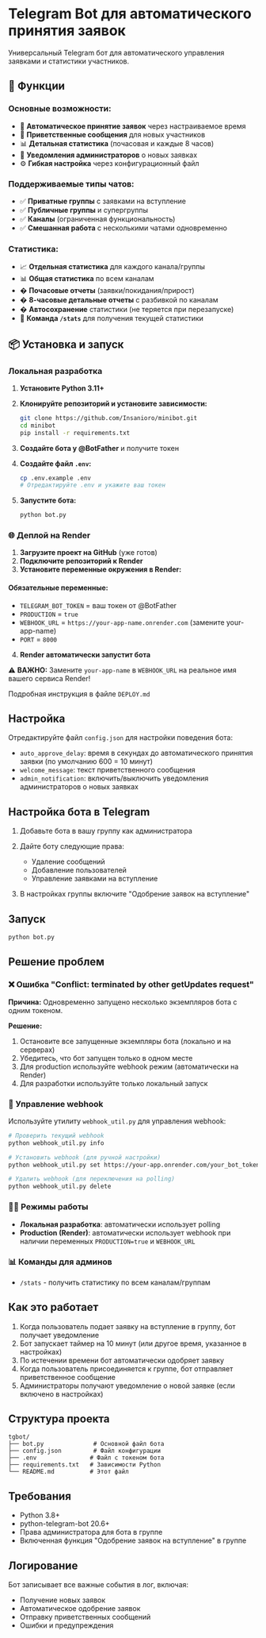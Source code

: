 # Telegram Bot для автоматического принятия заявок

Универсальный Telegram бот для автоматического управления заявками и статистики участников.

## 🚀 Функции

### Основные возможности:
- 🤖 **Автоматическое принятие заявок** через настраиваемое время
- 💬 **Приветственные сообщения** для новых участников
- 📊 **Детальная статистика** (почасовая и каждые 8 часов)
- 📢 **Уведомления администраторов** о новых заявках
- ⚙️ **Гибкая настройка** через конфигурационный файл

### Поддерживаемые типы чатов:
- ✅ **Приватные группы** с заявками на вступление
- ✅ **Публичные группы** и супергруппы  
- ✅ **Каналы** (ограниченная функциональность)
- ✅ **Смешанная работа** с несколькими чатами одновременно

### Статистика:
- 📈 **Отдельная статистика** для каждого канала/группы
- 📊 **Общая статистика** по всем каналам
- � **Почасовые отчеты** (заявки/покидания/прирост)
- � **8-часовые детальные отчеты** с разбивкой по каналам
- � **Автосохранение** статистики (не теряется при перезапуске)
- 📱 **Команда `/stats`** для получения текущей статистики

## 📦 Установка и запуск

### Локальная разработка

1. **Установите Python 3.11+**
2. **Клонируйте репозиторий и установите зависимости:**
   ```bash
   git clone https://github.com/Insanioro/minibot.git
   cd minibot
   pip install -r requirements.txt
   ```

3. **Создайте бота у @BotFather** и получите токен

4. **Создайте файл `.env`:**
   ```bash
   cp .env.example .env
   # Отредактируйте .env и укажите ваш токен
   ```

5. **Запустите бота:**
   ```bash
   python bot.py
   ```

### 🌐 Деплой на Render

1. **Загрузите проект на GitHub** (уже готов)
2. **Подключите репозиторий к Render**
3. **Установите переменные окружения в Render:**

#### Обязательные переменные:
- `TELEGRAM_BOT_TOKEN` = ваш токен от @BotFather
- `PRODUCTION` = `true`
- `WEBHOOK_URL` = `https://your-app-name.onrender.com` (замените your-app-name)
- `PORT` = `8000`

4. **Render автоматически запустит бота**

⚠️ **ВАЖНО:** Замените `your-app-name` в `WEBHOOK_URL` на реальное имя вашего сервиса Render!

Подробная инструкция в файле `DEPLOY.md`

## Настройка

Отредактируйте файл `config.json` для настройки поведения бота:

- `auto_approve_delay`: время в секундах до автоматического принятия заявки (по умолчанию 600 = 10 минут)
- `welcome_message`: текст приветственного сообщения
- `admin_notification`: включить/выключить уведомления администраторов о новых заявках

## Настройка бота в Telegram

1. Добавьте бота в вашу группу как администратора
2. Дайте боту следующие права:
   - Удаление сообщений
   - Добавление пользователей
   - Управление заявками на вступление

3. В настройках группы включите "Одобрение заявок на вступление"

## Запуск

```bash
python bot.py
```

## Решение проблем

### ❌ Ошибка "Conflict: terminated by other getUpdates request"

**Причина:** Одновременно запущено несколько экземпляров бота с одним токеном.

**Решение:**
1. Остановите все запущенные экземпляры бота (локально и на серверах)
2. Убедитесь, что бот запущен только в одном месте
3. Для production используйте webhook режим (автоматически на Render)
4. Для разработки используйте только локальный запуск

### 🔧 Управление webhook

Используйте утилиту `webhook_util.py` для управления webhook:

```bash
# Проверить текущий webhook
python webhook_util.py info

# Установить webhook (для ручной настройки)
python webhook_util.py set https://your-app.onrender.com/your_bot_token

# Удалить webhook (для переключения на polling)
python webhook_util.py delete
```

### 🏃‍♂️ Режимы работы

- **Локальная разработка**: автоматически использует polling
- **Production (Render)**: автоматически использует webhook при наличии переменных `PRODUCTION=true` и `WEBHOOK_URL`

### 📊 Команды для админов

- `/stats` - получить статистику по всем каналам/группам

## Как это работает

1. Когда пользователь подает заявку на вступление в группу, бот получает уведомление
2. Бот запускает таймер на 10 минут (или другое время, указанное в настройках)
3. По истечении времени бот автоматически одобряет заявку
4. Когда пользователь присоединяется к группе, бот отправляет приветственное сообщение
5. Администраторы получают уведомление о новой заявке (если включено в настройках)

## Структура проекта

```
tgbot/
├── bot.py              # Основной файл бота
├── config.json         # Файл конфигурации
├── .env               # Файл с токеном бота
├── requirements.txt   # Зависимости Python
└── README.md          # Этот файл
```

## Требования

- Python 3.8+
- python-telegram-bot 20.6+
- Права администратора для бота в группе
- Включенная функция "Одобрение заявок на вступление" в группе

## Логирование

Бот записывает все важные события в лог, включая:
- Получение новых заявок
- Автоматическое одобрение заявок
- Отправку приветственных сообщений
- Ошибки и предупреждения
